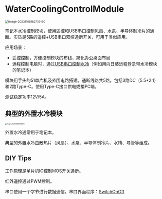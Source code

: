 # WaterCoolingControlModule
<img src="https://renhao-picgo.oss-cn-beijing.aliyuncs.com/img/image-20231108162739160.png" alt="image-20231108162739160" style="zoom:67%;" />

笔记本水冷控制模块，使用遥控和USB串口控制风扇、水泵、半导体制冷片的通断。实质是5路的遥控+USB串口双控通断开关，可用于类似应用。

应用场景：

- 遥控控制，方便控制模块的布线，简化办公桌面布局
- 远程控制电脑时，通过[USB串口控制水冷](https://github.com/Megre/SwitchOnOff)（例如用向日葵远程登录带水冷模块的笔记本）

模块用手头的51单片机及外围电路搭建。通断线路共5路，包括3路DC（5.5*2.1）和2路Type-C。使用Type-C接口供电或接PC端。

测试稳定功率12V/5A。



## 典型的外置水冷模块

<img src="https://renhao-picgo.oss-cn-beijing.aliyuncs.com/img/image-20231108163113782.png" alt="image-20231108163113782" style="zoom: 33%;" />

外置水冷通常用于笔记本。

典型的外置水冷由散热片（风扇）、水泵、半导体制冷片、水槽、导管等组成。



## DIY Tips

工作原理是单片机IO控制MOS开关通断。

红外遥控通过PWM控制。

串口使用一个字节进行数据通信。串口界面程序：[SwitchOnOff](https://github.com/Megre/SwitchOnOff)
